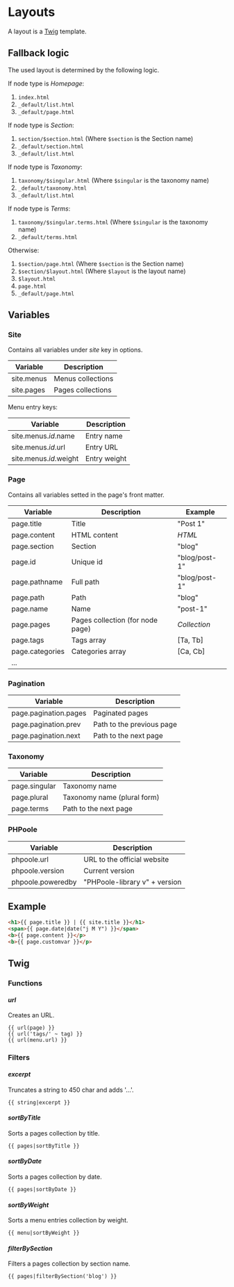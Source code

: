# Layouts

A layout is a [Twig](http://twig.sensiolabs.org) template.

## Fallback logic

The used layout is determined by the following logic.

If node type is _Homepage_:
 1. ```index.html```
 2. ```_default/list.html```
 3. ```_default/page.html```

If node type is _Section_:
 1. ```section/$section.html``` (Where ```$section``` is the Section name)
 2. ```_default/section.html```
 3. ```_default/list.html```

If node type is _Taxonomy_:
 1. ```taxonomy/$singular.html``` (Where ```$singular``` is the taxonomy name)
 2. ```_default/taxonomy.html```
 3. ```_default/list.html```

If node type is _Terms_:
 1. ```taxonomy/$singular.terms.html``` (Where ```$singular``` is the taxonomy name)
 2. ```_default/terms.html```

Otherwise:
 1. ```$section/page.html``` (Where ```$section``` is the Section name)
 2. ```$section/$layout.html``` (Where ```$layout``` is the layout name)
 3. ```$layout.html```
 4. ```page.html```
 5. ```_default/page.html```

## Variables

### Site

Contains all variables under _site_ key in options.

| Variable      | Description       |
| ------------- | ----------------- |
| site.menus    | Menus collections |
| site.pages    | Pages collections |

Menu entry keys:

| Variable               | Description  |
| ---------------------- | ------------ |
| site.menus._id_.name   | Entry name   |
| site.menus._id_.url    | Entry URL    |
| site.menus._id_.weight | Entry weight |

### Page

Contains all variables setted in the page's front matter.

| Variable        | Description                      | Example       |
| --------------- | -------------------------------- | ------------- |
| page.title      | Title                            | "Post 1"      |
| page.content    | HTML content                     | _HTML_        |
| page.section    | Section                          | "blog"        |
| page.id         | Unique id                        | "blog/post-1" |
| page.pathname   | Full path                        | "blog/post-1" |
| page.path       | Path                             | "blog"        |
| page.name       | Name                             | "post-1"      |
| page.pages      | Pages collection (for node page) | _Collection_  |
| page.tags       | Tags array                       | [Ta, Tb]      |
| page.categories | Categories array                 | [Ca, Cb]      |
| ...             |                                  |               |

### Pagination

| Variable              | Description               |
| --------------------- | ------------------------- |
| page.pagination.pages | Paginated pages           |
| page.pagination.prev  | Path to the previous page |
| page.pagination.next  | Path to the next page     |

### Taxonomy

| Variable      | Description                 |
| ------------- | --------------------------- |
| page.singular | Taxonomy name               |
| page.plural   | Taxonomy name (plural form) |
| page.terms    | Path to the next page       |

### PHPoole

| Variable          | Description                   |
| ----------------- | ----------------------------- |
| phpoole.url       | URL to the official website   |
| phpoole.version   | Current version               |  
| phpoole.poweredby | "PHPoole-library v" + version |

## Example

```html
<h1>{{ page.title }} | {{ site.title }}</h1>
<span>{{ page.date|date("j M Y") }}</span>
<b>{{ page.content }}</p>
<b>{{ page.customvar }}</p>
```

## Twig

### Functions

#### _url_

Creates an URL.
```
{{ url(page) }}
{{ url('tags/' ~ tag) }}
{{ url(menu.url) }}
```

### Filters

#### _excerpt_

Truncates a string to 450 char and adds '…'.
```
{{ string|excerpt }}
```

#### _sortByTitle_

Sorts a pages collection by title.
```
{{ pages|sortByTitle }}
```

#### _sortByDate_

Sorts a pages collection by date.
```
{{ pages|sortByDate }}
```

#### _sortByWeight_

Sorts a menu entries collection by weight.
```
{{ menu|sortByWeight }}
```

#### _filterBySection_

Filters a pages collection by section name.
```
{{ pages|filterBySection('blog') }}
```
